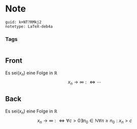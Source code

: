 # Note
```
guid: k+NT?RMkj2
notetype: LaTeX-deb4a
```

### Tags
```
```

## Front
Es sei$\left(x_{n}\right)$ eine Folge in $\mathbb{R}$
$$
x_{n} \rightarrow \infty: \Longleftrightarrow \cdots
$$

## Back
Es sei$\left(x_{n}\right)$ eine Folge in $\mathbb{R}$
$$
x_{n} \rightarrow \infty: \Longleftrightarrow \forall c>0 \exists n_{0} \in \mathbb{N} \forall n \geq n_{0}: x_{n}>c
$$
